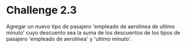 # Challenge 2.3

Agregar un nuevo tipo de pasajero \'empleado de aerolinea de ultimo
minuto\' cuyo descuento sea la suma de los descuentos de los tipos de
pasajero \'empleado de aerolinea\' y \'ultimo minuto\'.
